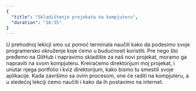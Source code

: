 ```yaml
---
{
  "title": "Skladištenje projekata na kompjuteru",
  "duration": "10:35"
}
---
```


U prehodnoj lekicji smo uz pomoć terminala naučili kako da podesimo svoje programersko okruženje koje ćemo u budućnosti koristiti. Pre nego što pređemo na GitHub i napravimo skladište za naš novi projekat, moramo ga napraviti na svom kompjuteru. Kreiraćemo direktorijum moj projekat, i unutar njega portfolio i kviz direktorijum, kako bismo tu smestili svoje aplikacije. Kada završimo sa ovim procesom, one će raditi na kompjuteru, a u sledećoj lekciji ćemo naučiti i kako da ih postavimo na internet.




